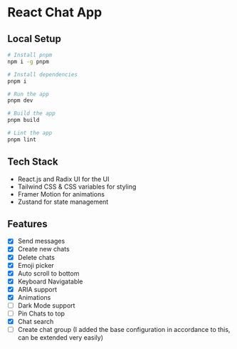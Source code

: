 # React Chat App

## Local Setup

```bash
# Install pnpm
npm i -g pnpm

# Install dependencies
pnpm i

# Run the app
pnpm dev

# Build the app
pnpm build

# Lint the app
pnpm lint
```

## Tech Stack

- React.js and Radix UI for the UI
- Tailwind CSS & CSS variables for styling
- Framer Motion for animations
- Zustand for state management

## Features

- [x] Send messages
- [x] Create new chats
- [x] Delete chats
- [x] Emoji picker
- [x] Auto scroll to bottom
- [x] Keyboard Navigatable
- [x] ARIA support
- [x] Animations
- [ ] Dark Mode support
- [ ] Pin Chats to top
- [x] Chat search
- [ ] Create chat group (I added the base configuration in accordance to this, can be extended very easily)
